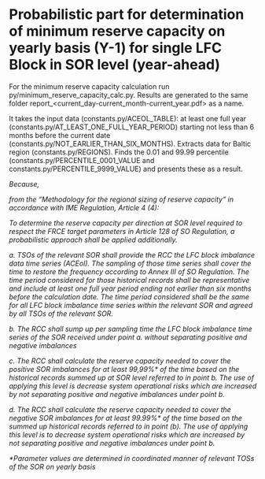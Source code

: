 # Probabilistic part for determination of minimum reserve capacity on yearly basis (Y-1) for single LFC Block in SOR level  (year-ahead) 

For the minimum reserve capacity calculation run py/minimum_reserve_capacity_calc.py. Results are generated to the
same folder report_<current_day-current_month-current_year.pdf> as a name.


It takes the input data (constants.py/ACEOL_TABLE): at least one full year (constants.py/AT_LEAST_ONE_FULL_YEAR_PERIOD) starting not less than
6 months before the current date (constants.py/NOT_EARLIER_THAN_SIX_MONTHS). Extracts data for Baltic region
(constants.py/REGIONS). Finds the 0.01 and 99.99 percentile (constants.py/PERCENTILE_0001_VALUE and constants.py/PERCENTILE_9999_VALUE)
and presents these as a result.


<i>
Because,

from the “Methodology for the regional sizing of reserve capacity” in accordance with IME Regulation, Article 4 (4):

To determine the reserve capacity per direction at SOR level required to respect the FRCE target parameters in Article 128 of SO Regulation, a probabilistic approach shall be applied additionally.

a.	TSOs of the relevant SOR shall provide the RCC the LFC block imbalance data time series (ACEol). The sampling of those time series shall cover the time to restore the frequency according to Annex III of SO Regulation. The time period considered for those historical records shall be representative and include at least one full year period ending not earlier than six months before the calculation date. The time period considered shall be the same for all LFC block imbalance time series within the relevant SOR and agreed by all TSOs of the relevant SOR.

b.	The RCC shall sump up per sampling time the LFC block imbalance time series of the SOR received under point a. without separating positive and negative imbalances

c.	The RCC shall calculate the reserve capacity needed to cover the positive SOR imbalances for at least 99,99%* of the time based on the historical records summed up at SOR level referred to in point b. 
The use of applying this level is decrease system operational risks which are increased by not separating positive and negative imbalances under point b.

d.	The RCC shall calculate the reserve capacity needed to cover the negative SOR imbalances for at least 99.99%* of the time based on the summed up historical records referred to in point (b). 
The use of applying this level is to decrease system operational risks which are increased by not separating positive and negative imbalances under point b.

*Parameter values are determined in coordinated manner of relevant TOSs of the SOR on yearly basis
</i>
